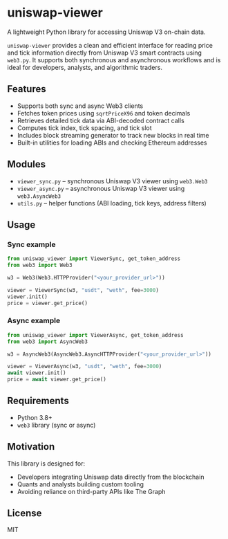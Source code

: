 # uniswap-viewer

A lightweight Python library for accessing Uniswap V3 on-chain data.

`uniswap-viewer` provides a clean and efficient interface for reading price and 
tick information directly from Uniswap V3 smart contracts using `web3.py`. It 
supports both synchronous and asynchronous workflows and is ideal for 
developers, analysts, and algorithmic traders.

## Features

- Supports both sync and async Web3 clients  
- Fetches token prices using `sqrtPriceX96` and token decimals  
- Retrieves detailed tick data via ABI-decoded contract calls  
- Computes tick index, tick spacing, and tick slot  
- Includes block streaming generator to track new blocks in real time  
- Built-in utilities for loading ABIs and checking Ethereum addresses  

## Modules

- `viewer_sync.py` – synchronous Uniswap V3 viewer using `web3.Web3`
- `viewer_async.py` – asynchronous Uniswap V3 viewer using `web3.AsyncWeb3`
- `utils.py` – helper functions (ABI loading, tick keys, address filters)

## Usage

### Sync example

```python
from uniswap_viewer import ViewerSync, get_token_address
from web3 import Web3

w3 = Web3(Web3.HTTPProvider("<your_provider_url>"))

viewer = ViewerSync(w3, "usdt", "weth", fee=3000)
viewer.init()
price = viewer.get_price()
```

### Async example

```python
from uniswap_viewer import ViewerAsync, get_token_address
from web3 import AsyncWeb3

w3 = AsyncWeb3(AsyncWeb3.AsyncHTTPProvider("<your_provider_url>"))

viewer = ViewerAsync(w3, "usdt", "weth", fee=3000)
await viewer.init()
price = await viewer.get_price()
```

## Requirements

- Python 3.8+
- `web3` library (sync or async)

## Motivation

This library is designed for:

- Developers integrating Uniswap data directly from the blockchain
- Quants and analysts building custom tooling
- Avoiding reliance on third-party APIs like The Graph

## License

MIT
